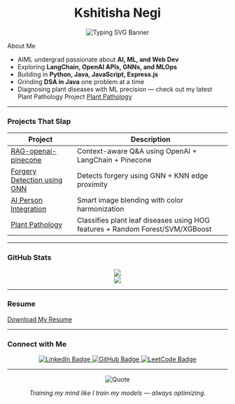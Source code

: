 <h1 align="center"> Kshitisha Negi </h1>

<p align="center">
  <img src="https://readme-typing-svg.demolab.com?font=Fira+Code&size=28&duration=3000&pause=1000&color=36BCF7&center=true&vCenter=true&width=600&height=100&lines=Debug+%26+Dominate" alt="Typing SVG Banner" />
</p>
About Me

- AIML undergrad passionate about **AI, ML, and Web Dev**
- Exploring **LangChain, OpenAI APIs, GNNs, and MLOps**
- Building in **Python, Java, JavaScript, Express.js**
- Grinding **DSA in Java** one problem at a time
- Diagnosing plant diseases with ML precision — check out my latest Plant Pathology Project [Plant Pathology](https://github.com/kshitisha/PlantPathology)

---

### Projects That Slap

| Project | Description |
|-----------|----------------|
|[RAG-openai-pinecone](https://github.com/kshitisha/Rag-openai-pinecone) | Context-aware Q&A using OpenAI + LangChain + Pinecone |
|[Forgery Detection using GNN](https://github.com/kshitisha/Image-Forgery-Detection-using-GNN) | Detects forgery using GNN + KNN edge proximity |
|[AI Person Integration](https://github.com/kshitisha/AI_Person_Integration) | Smart image blending with color harmonization |
|[Plant Pathology](https://github.com/kshitisha/PlantPathology) |Classifies plant leaf diseases using HOG features + Random Forest/SVM/XGBoost  |

---

###  GitHub Stats

<p align="center">
  <img src="https://github-readme-stats.vercel.app/api?username=kshitisha&show_icons=true&theme=tokyonight&hide_border=true&hide_title=true"/>
  <br/>
  <img src="https://github-readme-stats.vercel.app/api/top-langs/?username=kshitisha&layout=compact&theme=tokyonight&hide_border=true"/>
</p>

---



###  Resume
 [Download My Resume](https://drive.google.com/file/d/1QfMmjDE2Zq5OF6Z6GUrXvrZ_Oal84XA-/view?usp=drive_link)



---

###  Connect with Me

<p align="center">
  <a href="https://www.linkedin.com/in/kshitisha3333/" target="_blank">
    <img src="https://img.shields.io/badge/LinkedIn-Kshitisha%20Negi-blue?style=for-the-badge&logo=linkedin&logoColor=white" alt="LinkedIn Badge"/>
  </a>
  <a href="https://github.com/kshitisha" target="_blank">
    <img src="https://img.shields.io/badge/GitHub-kshitisha-181717?style=for-the-badge&logo=github&logoColor=white" alt="GitHub Badge"/>
  </a>
  <a href="https://leetcode.com/u/kshitishaa/" target="_blank">
    <img src="https://img.shields.io/badge/LeetCode-kshitishaa-orange?style=for-the-badge&logo=leetcode&logoColor=white" alt="LeetCode Badge"/>
  </a>
</p>

---

<p align="center">
  <img src="https://quotes-github-readme.vercel.app/api?type=horizontal&theme=radical" alt="Quote"/>
</p>

<p align="center"><i>Training my mind like I train my models — always optimizing. </i></p>
